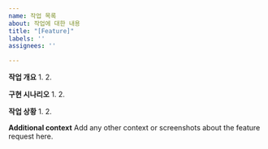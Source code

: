```yaml
---
name: 작업 목록
about: 작업에 대한 내용
title: "[Feature]"
labels: ''
assignees: ''

---
```


**작업 개요**
1.
2.

**구현 시나리오**
1.
2.

**작업 상황**
1.
2.

**Additional context**
Add any other context or screenshots about the feature request here.

